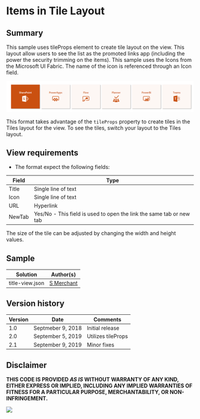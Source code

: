 # Items in Tile Layout

## Summary
This sample uses tileProps element to create tile layout on the view.  This layout allow users to see the list as the promoted links app (including the power the security trimming on the items).  This sample uses the Icons from the Microsoft UI Fabric. The name of the icon is referenced through an Icon field.

![Color status field](./assets/tile-view.png)

This format takes advantage of the `tileProps` property to create tiles in the Tiles layout for the view. To see the tiles, switch your layout to the Tiles layout.

## View requirements
- The format expect the following fields:

Field |Type
--------|---------
Title | Single line of text 
Icon | Single line of text
URL | Hyperlink 
NewTab | Yes/No - This field is used to open the link the same tab or new tab

The size of the tile can be adjusted by changing the width and height values.

## Sample

Solution|Author(s)
--------|---------
title-view.json | [S Merchant](https://twitter.com/sohailmerchant)

## Version history

Version|Date|Comments
-------|----|--------
1.0|Septmeber 9, 2018|Initial release
2.0|September 5, 2019|Utilizes tileProps
2.1|September 9, 2019|Minor fixes

## Disclaimer
**THIS CODE IS PROVIDED *AS IS* WITHOUT WARRANTY OF ANY KIND, EITHER EXPRESS OR IMPLIED, INCLUDING ANY IMPLIED WARRANTIES OF FITNESS FOR A PARTICULAR PURPOSE, MERCHANTABILITY, OR NON-INFRINGEMENT.**

<img src="https://telemetry.sharepointpnp.com/sp-dev-list-formatting/view-samples/generic-tile-format" />
